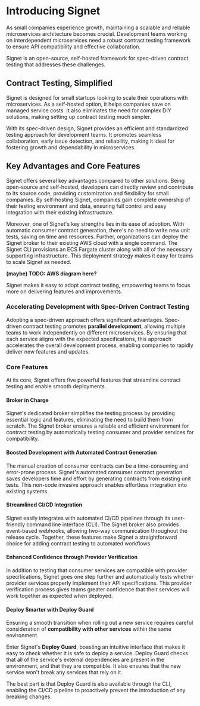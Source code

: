 # Introducing Signet

As small companies experience growth, maintaining a scalable and reliable microservices architecture becomes crucial.
Development teams working on interdependent microservices need a robust contract testing framework to ensure API compatibility and effective collaboration.

Signet is an open-source, self-hosted framework for spec-driven contract testing that addresses these challenges.

## Contract Testing, Simplified

Signet is designed for small startups looking to scale their operations with microservices.
As a self-hosted option, it helps companies save on managed service costs.
It also eliminates the need for complex DIY solutions, making setting up contract testing much simpler.

With its spec-driven design, Signet provides an efficient and standardized testing approach for development teams.
It promotes seamless collaboration, early issue detection, and reliability, making it ideal for fostering growth and dependability in microservices.

## Key Advantages and Core Features

Signet offers several key advantages compared to other solutions.
Being open-source and self-hosted, developers can directly review and contribute to its source code, providing customization and flexibility for small companies.
By self-hosting Signet, companies gain complete ownership of their testing environment and data, ensuring full control and easy integration with their existing infrastructure.

Moreover, one of Signet's key strengths lies in its ease of adoption.
With automatic consumer contract generation, there's no need to write new unit tests, saving on time and resources.
Further, organizations can deploy the Signet broker to their existing AWS cloud with a single command.
The Signet CLI provisions an ECS Fargate cluster along with all of the necessary supporting infrastructure.
This deployment strategy makes it easy for teams to scale Signet as needed.

**(maybe) TODO: AWS diagram here?**

Signet makes it easy to adopt contract testing, empowering teams to focus more on delivering features and improvements.

### Accelerating Development with Spec-Driven Contract Testing

Adopting a spec-driven approach offers significant advantages.
Spec-driven contract testing promotes **parallel development**, allowing multiple teams to work independently on different microservices.
By ensuring that each service aligns with the expected specifications, this approach accelerates the overall development process, enabling companies to rapidly deliver new features and updates.

### Core Features

At its core, Signet offers five powerful features that streamline contract testing and enable smooth deployments.

#### Broker in Charge

Signet's dedicated broker simplifies the testing process by providing essential logic and features, eliminating the need to build them from scratch.
The Signet broker ensures a reliable and efficient environment for contract testing by automatically testing consumer and provider services for compatibility.

#### Boosted Development with Automated Contract Generation

The manual creation of consumer contracts can be a time-consuming and error-prone process.
Signet's automated consumer contract generation saves developers time and effort by generating contracts from existing unit tests.
This non-code invasive approach enables effortless integration into existing systems.

#### Streamlined CI/CD Integration

Signet easily integrates with automated CI/CD pipelines through its user-friendly command line interface (CLI).
The Signet broker also provides event-based webhooks, allowing two-way communication throughout the release cycle.
Together, these features make Signet a straightforward choice for adding contract testing to automated workflows.

#### Enhanced Confidence through Provider Verification

In addition to testing that consumer services are compatible with provider specifications, Signet goes one step further and automatically tests whether provider services properly implement their API specifications.
This provider verification process gives teams greater confidence that their services will work together as expected when deployed.

#### Deploy Smarter with Deploy Guard

Ensuring a smooth transition when rolling out a new service requires careful consideration of **compatibility with other services** within the same environment.

Enter Signet's **Deploy Guard**, boasting an intuitive interface that makes it easy to check whether it is safe to deploy a service.
Deploy Guard checks that all of the service's external dependencies are present in the environment, and that they are compatible.
It also ensures that the new service won't break any services that rely on it.

The best part is that Deploy Guard is also available through the CLI, enabling the CI/CD pipeline to proactively prevent the introduction of any breaking changes.
